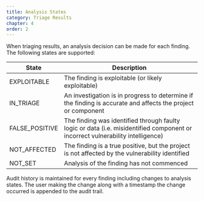 ```yaml
---
title: Analysis States
category: Triage Results
chapter: 4
order: 2
---
```


When triaging results, an analysis decision can be made for each finding. The following states are supported:


| State | Description |
| ------|-------------|
|EXPLOITABLE| The finding is exploitable (or likely exploitable) |
|IN_TRIAGE| An investigation is in progress to determine if the finding is accurate and affects the project or component |
|FALSE_POSITIVE| The finding was identified through faulty logic or data (i.e. misidentified component or incorrect vulnerability intelligence) |
|NOT_AFFECTED| The finding is a true positive, but the project is not affected by the vulnerability identified |
|NOT_SET| Analysis of the finding has not commenced |

Audit history is maintained for every finding including changes to analysis states. The user making the change
along with a timestamp the change occurred is appended to the audit trail. 